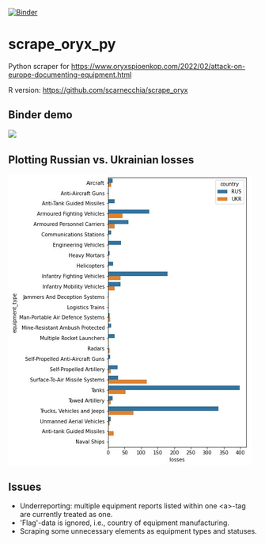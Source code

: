 [![Binder](https://mybinder.org/badge_logo.svg)](https://mybinder.org/v2/gh/d-paulus/scrape_oryx_py/main)

# scrape_oryx_py
Python scraper for https://www.oryxspioenkop.com/2022/02/attack-on-europe-documenting-equipment.html

R version: https://github.com/scarnecchia/scrape_oryx


## Binder demo
![](binder_demo.gif)

## Plotting Russian vs. Ukrainian losses
![](plot.jpg)

## Issues
* Underreporting: multiple equipment reports listed within one \<a\>-tag are currently treated as one.
* 'Flag'-data is ignored, i.e., country of equipment manufacturing. 
* Scraping some unnecessary elements as equipment types and statuses.
